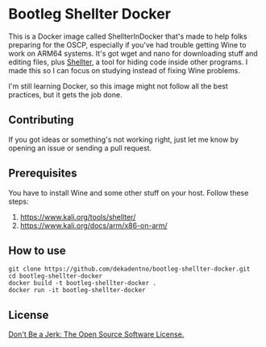 # Bootleg Shellter Docker

This is a Docker image called ShellterInDocker that's made to help folks preparing for the OSCP, especially if you've had trouble getting Wine to work on ARM64 systems. It's got wget and nano for downloading stuff and editing files, plus [Shellter](https://www.shellterproject.com/), a tool for hiding code inside other programs. I made this so I can focus on studying instead of fixing Wine problems.

I'm still learning Docker, so this image might not follow all the best practices, but it gets the job done.

## Contributing

If you got ideas or something's not working right, just let me know by opening an issue or sending a pull request.

## Prerequisites

You have to install Wine and some other stuff on your host. Follow these steps:
1. https://www.kali.org/tools/shellter/
2. https://www.kali.org/docs/arm/x86-on-arm/ 

## How to use

```shell
git clone https://github.com/dekadentno/bootleg-shellter-docker.git
cd bootleg-shellter-docker
docker build -t bootleg-shellter-docker .
docker run -it bootleg-shellter-docker
```

## License

[Don't Be a Jerk: The Open Source Software License.](https://github.com/evantahler/Dont-be-a-Jerk)